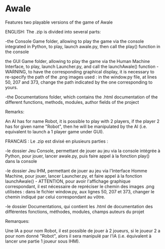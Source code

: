 # Awale
Features two playable versions of the game of Awale

ENGLISH:
The .zip is divided into several parts:

-the Console Game folder, allowing to play the game via the console integrated in Python, to play, launch awale.py, then call the play() function in the console

the GUI Game folder, allowing to play the game via the Human Machine Interface, to play, launch Launcher.py, and call the launchAwale() function - WARNING, to have the corresponding graphical display, it is necessary to re-specify the path of the .png images used : in the window.py file, at lines 50, 207 and 373, change the path indicated by the one corresponding to yours.

-the Documentations folder, which contains the .html documentation of the different functions, methods, modules, author fields of the project

Remarks:

An AI has for name Robot, it is possible to play with 2 players, if the player 2 has for given name "Robot", then he will be manipulated by the AI (i.e. equivalent to launch a 1 player game under GUI).


FRANCAIS :
Le .zip est divisé en plusieurs parties :

-le dossier Jeu Console, permettant de jouer au jeu via la console intégrée à Python, pour jouer, lancer awale.py, puis faire appel à la fonction play() dans la console

-le dossier Jeu IHM, permettant de jouer au jeu via l'Interface Homme Machine, pour jouer, lancer Launcher.py, et faire appel à la fonction launchAwale() - ATTENTION, pour avoir l'affichage graphique correspondant, il est nécessaire de repréciser le chemin des images .png utilisées : dans le fichier window.py, aux lignes 50, 207 et 373, changer le chemin indiqué par celui correspondant au vôtre.

-le dossier Documentations, qui contient les .html de documentation des différentes fonctions, méthodes, modules, champs auteurs du projet

Remarques:

Une IA a pour nom Robot, il est possible de jouer à 2 joueurs, si le joueur 2 a pour nom donné "Robot", alors il sera manipulé par l'IA (i.e. équivalent à lancer une partie 1 joueur sous IHM).
